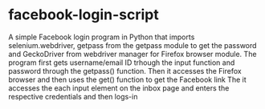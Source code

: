 # facebook-login-script
A simple Facebook login program in Python that imports selenium.webdriver, getpass from the getpass module to get the password and GeckoDriver from webdriver manager for Firefox browser module.  The program first gets username/email ID trhough the input function and password through the getpass() function.  Then it accesses the Firefox browser and then uses the get() function to get the Facebook link  The it accesses the each input element on the inbox page and enters the respective credentials and then logs-in 
